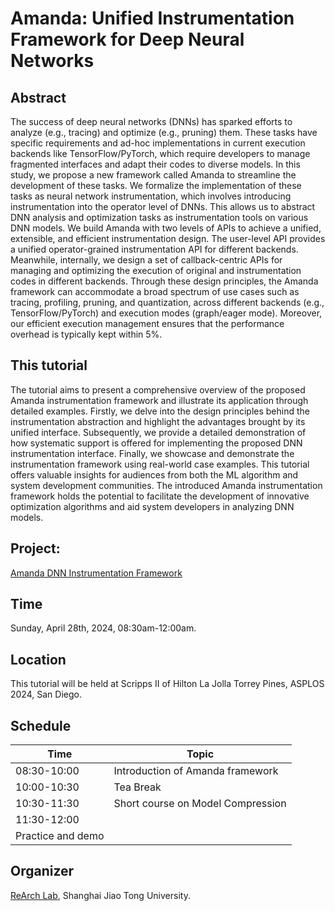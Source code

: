 # Amanda: Unified Instrumentation Framework for Deep Neural Networks

## Abstract

The success of deep neural networks (DNNs) has sparked efforts to analyze (e.g., tracing) and optimize (e.g., pruning) them. These tasks have specific requirements and ad-hoc implementations in current execution backends like TensorFlow/PyTorch, which require developers to manage fragmented interfaces and adapt their codes to diverse models. In this study, we propose a new framework called Amanda to streamline the development of these tasks. We formalize the implementation of these tasks as neural network instrumentation, which involves introducing instrumentation into the operator level of DNNs. This allows us to abstract DNN analysis and optimization tasks as instrumentation tools on various DNN models. We build Amanda with two levels of APIs to achieve a unified, extensible, and efficient instrumentation design. The user-level API provides a unified operator-grained instrumentation API for different backends. Meanwhile, internally, we design a set of callback-centric APIs for managing and optimizing the execution of original and instrumentation codes in different backends. Through these design principles, the Amanda framework can accommodate a broad spectrum of use cases such as tracing, profiling, pruning, and quantization, across different backends (e.g., TensorFlow/PyTorch) and execution modes (graph/eager mode). Moreover, our efficient execution management ensures that the performance overhead is typically kept within 5%.

## This tutorial 

The tutorial aims to present a comprehensive overview of the proposed Amanda instrumentation framework and illustrate its application through detailed examples. Firstly, we delve into the design principles behind the instrumentation abstraction and highlight the advantages brought by its unified interface. Subsequently, we provide a detailed demonstration of how systematic support is offered for implementing the proposed DNN instrumentation interface. Finally, we showcase and demonstrate the instrumentation framework using real-world case examples. This tutorial offers valuable insights for audiences from both the ML algorithm and system development communities. The introduced Amanda instrumentation framework holds the potential to facilitate the development of innovative optimization algorithms and aid system developers in analyzing DNN models.

## Project: 
[Amanda DNN Instrumentation Framework](https://github.com/uchuhimo/amanda)

## Time

Sunday, April 28th, 2024, 08:30am-12:00am.

## Location

This tutorial will be held at Scripps II of Hilton La Jolla Torrey Pines, ASPLOS 2024, San Diego.

## Schedule

|Time|Topic|
|---|---|
|08:30-10:00|Introduction of Amanda framework|
|10:00-10:30|Tea Break|
|10:30-11:30|Short course on Model Compression|
|11:30-12:00|
|Practice and demo|


## Organizer

[ReArch Lab](https://github.com/SJTU-ReArch-Group), Shanghai Jiao Tong University.